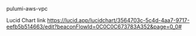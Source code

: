 

pulumi-aws-vpc


Lucid Chart link
https://lucid.app/lucidchart/3564703c-5c4d-4aa7-9717-eefb5b514663/edit?beaconFlowId=0C0C0C673783A352&page=0_0#



